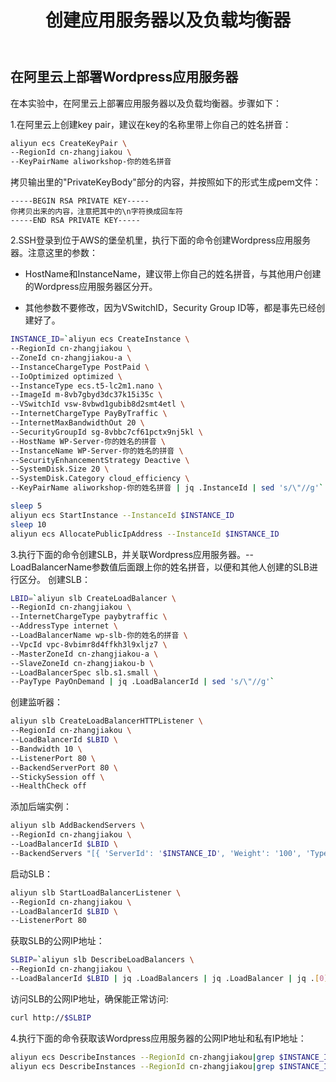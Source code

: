 ﻿---
title: "创建应用服务器以及负载均衡器"
chapter: false
weight: 31
---

## 在阿里云上部署Wordpress应用服务器

在本实验中，在阿里云上部署应用服务器以及负载均衡器。步骤如下：

1.在阿里云上创建key pair，建议在key的名称里带上你自己的姓名拼音：
```bash
aliyun ecs CreateKeyPair \
--RegionId cn-zhangjiakou \
--KeyPairName aliworkshop-你的姓名拼音
```

拷贝输出里的"PrivateKeyBody"部分的内容，并按照如下的形式生成pem文件：
```
-----BEGIN RSA PRIVATE KEY-----
你拷贝出来的内容，注意把其中的\n字符换成回车符
-----END RSA PRIVATE KEY-----
```

2.SSH登录到位于AWS的堡垒机里，执行下面的命令创建Wordpress应用服务器。注意这里的参数：

- HostName和InstanceName，建议带上你自己的姓名拼音，与其他用户创建的Wordpress应用服务器区分开。

- 其他参数不要修改，因为VSwitchID，Security Group ID等，都是事先已经创建好了。

```bash
INSTANCE_ID=`aliyun ecs CreateInstance \
--RegionId cn-zhangjiakou \
--ZoneId cn-zhangjiakou-a \
--InstanceChargeType PostPaid \
--IoOptimized optimized \
--InstanceType ecs.t5-lc2m1.nano \
--ImageId m-8vb7gbyd3dc37k15i35c \
--VSwitchId vsw-8vbwd1gubib8d2smt4etl \
--InternetChargeType PayByTraffic \
--InternetMaxBandwidthOut 20 \
--SecurityGroupId sg-8vbbc7cf61pctx9nj5kl \
--HostName WP-Server-你的姓名的拼音 \
--InstanceName WP-Server-你的姓名的拼音 \
--SecurityEnhancementStrategy Deactive \
--SystemDisk.Size 20 \
--SystemDisk.Category cloud_efficiency \
--KeyPairName aliworkshop-你的姓名拼音 | jq .InstanceId | sed 's/\"//g'`

sleep 5
aliyun ecs StartInstance --InstanceId $INSTANCE_ID
sleep 10
aliyun ecs AllocatePublicIpAddress --InstanceId $INSTANCE_ID
```

3.执行下面的命令创建SLB，并关联Wordpress应用服务器。--LoadBalancerName参数值后面跟上你的姓名拼音，以便和其他人创建的SLB进行区分。
创建SLB：
```bash
LBID=`aliyun slb CreateLoadBalancer \
--RegionId cn-zhangjiakou \
--InternetChargeType paybytraffic \
--AddressType internet \
--LoadBalancerName wp-slb-你的姓名的拼音 \
--VpcId vpc-8vbimr8d4ffkh3l9xljz7 \
--MasterZoneId cn-zhangjiakou-a \
--SlaveZoneId cn-zhangjiakou-b \
--LoadBalancerSpec slb.s1.small \
--PayType PayOnDemand | jq .LoadBalancerId | sed 's/\"//g'`
```

创建监听器：
```bash
aliyun slb CreateLoadBalancerHTTPListener \
--RegionId cn-zhangjiakou \
--LoadBalancerId $LBID \
--Bandwidth 10 \
--ListenerPort 80 \
--BackendServerPort 80 \
--StickySession off \
--HealthCheck off
```

添加后端实例：
```bash
aliyun slb AddBackendServers \
--RegionId cn-zhangjiakou \
--LoadBalancerId $LBID \
--BackendServers "[{ 'ServerId': '$INSTANCE_ID', 'Weight': '100', 'Type': 'ecs'}]"
```

启动SLB：
```bash
aliyun slb StartLoadBalancerListener \
--RegionId cn-zhangjiakou \
--LoadBalancerId $LBID \
--ListenerPort 80
```

获取SLB的公网IP地址：
```bash
SLBIP=`aliyun slb DescribeLoadBalancers \
--RegionId cn-zhangjiakou \
--LoadBalancerId $LBID | jq .LoadBalancers | jq .LoadBalancer | jq .[0] | jq .Address | sed 's/\"//g'`
```

访问SLB的公网IP地址，确保能正常访问:
```bash
curl http://$SLBIP
```

4.执行下面的命令获取该Wordpress应用服务器的公网IP地址和私有IP地址：
```bash
aliyun ecs DescribeInstances --RegionId cn-zhangjiakou|grep $INSTANCE_ID|jq .Instances | jq .Instance | jq .[0] | jq .PublicIpAddress | jq .IpAddress
aliyun ecs DescribeInstances --RegionId cn-zhangjiakou|grep $INSTANCE_ID|jq .Instances | jq .Instance | jq .[0] | jq .NetworkInterfaces | jq .NetworkInterface | jq .[0] | jq .PrimaryIpAddress
```

